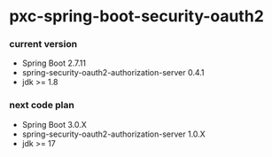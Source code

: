 # pxc-spring-boot-security-oauth2

### current version

- Spring Boot 2.7.11
- spring-security-oauth2-authorization-server 0.4.1
- jdk >= 1.8

### next code plan

- Spring Boot 3.0.X
- spring-security-oauth2-authorization-server 1.0.X
- jdk >= 17

